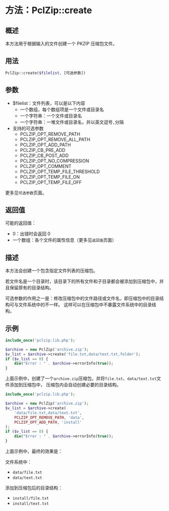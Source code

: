 
# 方法：PclZip::create

## 概述
本方法用于根据输入的文件创建一个 PKZIP 压缩包文件。


## 用法
```php
PclZip::create($filelist, [可选参数])
```



## 参数
- $filelist：文件列表，可以是以下内容
  - 一个数组，每个数组项是一个文件或目录名
  - 一个字符串：一个文件或目录名
  - 一个字符串：一堆文件或目录名，并以英文逗号`,`分隔
- 支持的可选参数
  - PCLZIP_OPT_REMOVE_PATH
  - PCLZIP_OPT_REMOVE_ALL_PATH
  - PCLZIP_OPT_ADD_PATH
  - PCLZIP_CB_PRE_ADD
  - PCLZIP_CB_POST_ADD
  - PCLZIP_OPT_NO_COMPRESSION
  - PCLZIP_OPT_COMMENT
  - PCLZIP_OPT_TEMP_FILE_THRESHOLD
  - PCLZIP_OPT_TEMP_FILE_ON
  - PCLZIP_OPT_TEMP_FILE_OFF

更多见`可选参数`页面。



## 返回值
可能的返回值：
- 0：出错时会返回 0 
- 一个数组：各个文件的属性信息（更多见`返回值`页面）



## 描述
本方法会创建一个包含指定文件列表的压缩包。

若文件名是一个目录时，该目录下的所有文件和子目录都会被添加到压缩包中，并且保留原有的目录结构。

可选参数的作用之一是：修改压缩包中的文件路径或文件名，即压缩包中的目录结构可与文件系统中的不一样。
这样可以在压缩包中不暴露文件系统中的目录结构。





## 示例
```php
include_once('pclzip.lib.php');

$archive = new PclZip('archive.zip');
$v_list = $archive->create('file.txt,data/text.txt,folder');
if ($v_list == 0) {
    die("Error : " . $archive->errorInfo(true));
}
```

上面示例中，创建了一个`archive.zip`压缩包，并将`file.txt`、`data/text.txt`文件添加到压缩包中，
压缩包内会自动创建必要的目录结构。


```php
include_once('pclzip.lib.php');

$archive = new PclZip('archive.zip');
$v_list = $archive->create(
    'data/file.txt,data/text.txt',
    PCLZIP_OPT_REMOVE_PATH, 'data',
    PCLZIP_OPT_ADD_PATH, 'install'
);
if ($v_list == 0) {
    die("Error : " . $archive->errorInfo(true));
}
```

上面示例中，最终的效果是：

文件系统中：
- `data/file.txt`
- `data/text.txt`

添加到压缩包后的目录结构：
- `install/file.txt`
- `install/text.txt`







